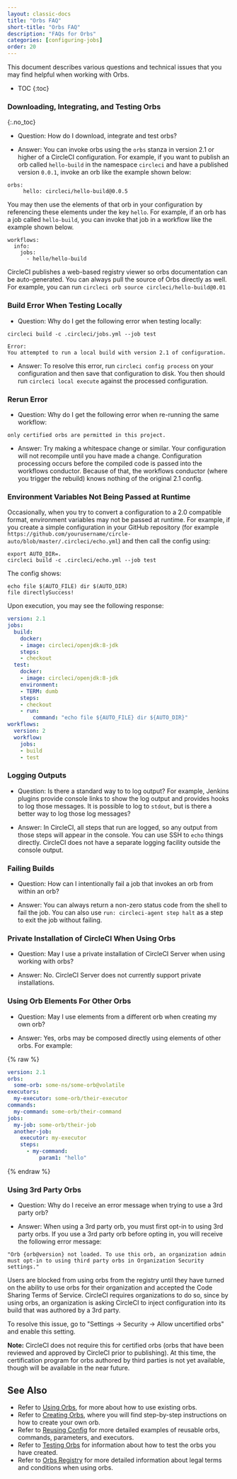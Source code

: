 ```yaml
---
layout: classic-docs
title: "Orbs FAQ"
short-title: "Orbs FAQ"
description: "FAQs for Orbs"
categories: [configuring-jobs]
order: 20
---
```


This document describes various questions and technical issues that you may find helpful when working with Orbs.

* TOC
{:toc}

### Downloading, Integrating, and Testing Orbs
{:.no_toc}

* Question: How do I download, integrate and test orbs?

* Answer: You can invoke orbs using the `orbs` stanza in version 2.1 or higher of a CircleCI configuration. For example, if you want to publish an orb called  `hello-build` in the namespace `circleci` and have a published version `0.0.1`, invoke an orb like the example shown below:

```
orbs:
     hello: circleci/hello-build@0.0.5
```

You may then use the elements of that orb in your configuration by referencing these elements under the key `hello`. For example, if an orb has a job called `hello-build`, you can invoke that job in a workflow like the example shown below.

```
workflows:
  info:
    jobs:
      - hello/hello-build
```

CircleCI publishes a web-based registry viewer so orbs documentation can be auto-generated. You can always pull the source of Orbs directly as well. For example, you can run `circleci orb source circleci/hello-build@0.01`

### Build Error When Testing Locally

* Question: Why do I get the following error when testing locally:

```
circleci build -c .circleci/jobs.yml --job test
```

```
Error:
You attempted to run a local build with version 2.1 of configuration.
```

* Answer: To resolve this error, run `circleci config process` on your configuration and then save that configuration to disk. You then should run `circleci local execute` against the processed configuration.

### Rerun Error

* Question: Why do I get the following error when re-running the same workflow:

```
only certified orbs are permitted in this project.
```

* Answer: Try making a whitespace change or similar. Your configuration will not recompile until you have made a change. Configuration processing occurs before the compiled code is passed into the workflows conductor. Because of that, the workflows conductor (where you trigger the rebuild) knows nothing of the original 2.1 config.

### Environment Variables Not Being Passed at Runtime

Occasionally, when you try to convert a configuration to a 2.0 compatible format, environment variables may not be passed at runtime. For example, if you create a simple configuration in your GitHub repository (for example `https://github.com/yourusername/circle-auto/blob/master/.circleci/echo.yml`) and then call the config using:

```export AUTO_FILE=/Users/yourusername/Desktop/apkpure_app_887.apk
export AUTO_DIR=.
circleci build -c .circleci/echo.yml --job test
```

The config shows:

```#!bin/bash -eo pipefail
echo file $(AUTO_FILE) dir $(AUTO_DIR)
file directlySuccess!
```
Upon execution, you may see the following response:

```yaml
version: 2.1
jobs:
  build:
    docker:
    - image: circleci/openjdk:8-jdk
    steps:
    - checkout
  test:
    docker:
    - image: circleci/openjdk:8-jdk
    environment:
    - TERM: dumb
    steps:
    - checkout
    - run:
        command: "echo file ${AUTO_FILE} dir ${AUTO_DIR}"
workflows:
  version: 2
  workflow:
    jobs:
    - build
    - test
```

### Logging Outputs

* Question: Is there a standard way to to log output? For example, Jenkins plugins provide console links to show the log output and provides hooks to log those messages. It is possible to log to `stdout`, but is there a better way to log those log messages?

* Answer: In CircleCI, all steps that run are logged, so any output from those steps will appear in the console. You can use SSH to `echo` things directly. CircleCI does not have a separate logging facility outside the console output.

### Failing Builds

* Question: How can I intentionally fail a job that invokes an orb from within an orb?

* Answer: You can always return a non-zero status code from the shell to fail the job. You can also use `run: circleci-agent step halt` as a step to exit the job without failing.

### Private Installation of CircleCI When Using Orbs

* Question: May I use a private installation of CircleCI Server when using working with orbs?

* Answer: No. CircleCI Server does not currently support private installations.

### Using Orb Elements For Other Orbs

* Question: May I use elements from a different orb when creating my own orb?

* Answer: Yes, orbs may be composed directly using elements of other orbs. For example:

{% raw %}
```yaml
version: 2.1
orbs:
  some-orb: some-ns/some-orb@volatile
executors:
  my-executor: some-orb/their-executor
commands:
  my-command: some-orb/their-command
jobs:
  my-job: some-orb/their-job
  another-job:
    executor: my-executor
    steps:
      - my-command:
          param1: "hello"
```
{% endraw %}

### Using 3rd Party Orbs

* Question: Why do I receive an error message when trying to use a 3rd party orb?

* Answer: When using a 3rd party orb, you must first opt-in to using 3rd party orbs. If you use a 3rd party orb before opting in, you will receive the following error message:

```
"Orb {orb@version} not loaded. To use this orb, an organization admin must opt-in to using third party orbs in Organization Security settings."
```

Users are blocked from using orbs from the registry until they have turned on the ability to use orbs for their organization and accepted the Code Sharing Terms of Service. CircleCI requires organizations to do so, since by using orbs, an organization is asking CircleCI to inject configuration into its build that was authored by a 3rd party.

To resolve this issue, go to "Settings -> Security -> Allow uncertified orbs" and enable this setting.

**Note:** CircleCI does not require this for certified orbs (orbs that have been reviewed and approved by CircleCI prior to publishing). At this time, the certification program for orbs authored by third parties is not yet available, though will be available in the near future.

## See Also
- Refer to [Using Orbs]({{site.baseurl}}/2.0/using-orbs/), for more about how to use existing orbs.
- Refer to [Creating Orbs]({{site.baseurl}}/2.0/creating-orbs/), where you will find step-by-step instructions on how to create your own orb.
- Refer to [Reusing Config]({{site.baseurl}}/2.0/reusing-config/) for more detailed examples of reusable orbs, commands, parameters, and executors.
- Refer to [Testing Orbs]({{site.baseurl}}/2.0/testing-orbs/) for information about how to test the orbs you have created.
- Refer to [Orbs Registry](https://circleci.com/orbs/registry/licensing) for more detailed information about legal terms and conditions when using orbs.
